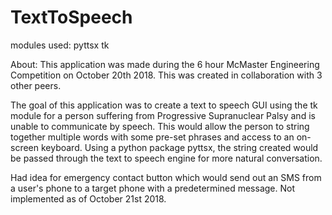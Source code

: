 # TextToSpeech
modules used:
  pyttsx
  tk
  
About:
  This application was made during the 6 hour McMaster Engineering Competition on October 20th 2018. This was created in collaboration       with 3 other peers.
  
  The goal of this application was to create a text to speech GUI using the tk module for a person suffering from Progressive Supranuclear Palsy and is unable to communicate by speech. This would allow the person to string together multiple words with some pre-set phrases and access to an on-screen keyboard. Using a python package pyttsx, the string created would be passed through the text to speech engine for more natural conversation.
  
  
  Had idea for emergency contact button which would send out an SMS from a user's phone to a target phone with a predetermined message.     Not implemented as of October 21st 2018.
